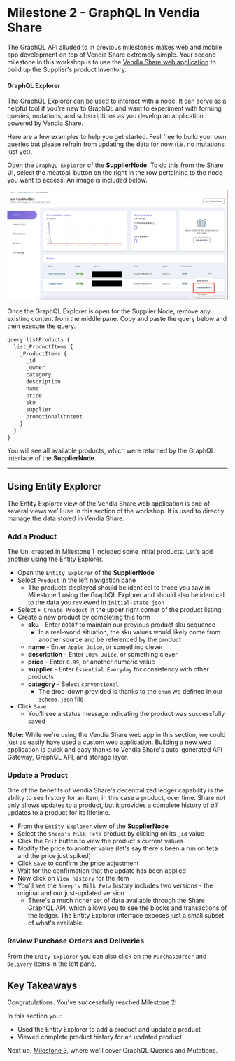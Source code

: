 # Milestone 2 - GraphQL In Vendia Share
The GraphQL API alluded to in previous milestones makes web and mobile app development on top of Vendia Share extremely simple.  Your second milestone in this workshop is to use the [Vendia Share web application](https://share.vendia.net) to build up the Supplier's product inventory.


#### GraphQL Explorer
The GraphQL Explorer can be used to interact with a node.  It can serve as a helpful tool if you're new to GraphQL and want to experiment with forming queries, mutations, and subscriptions as you develop an application powered by Vendia Share.

Here are a few examples to help you get started.  Feel free to build your own queries but please refrain from updating the data for now (i.e. no mutations just yet).

Open the `GraphQL Explorer` of the **SupplierNode**. To do this from the Share UI, select the meatball button on the right in the row pertaining to the node you want to access. An image is included below.

![GraphQL Share View](img/GraphQL_Share_UI.png)

Once the GraphQL Explorer is open for the Supplier Node, remove any existing content from the middle pane.  Copy and paste the query below and then execute the query.

```
query listProducts {
  list_ProductItems {
    _ProductItems {
      _id
      _owner
      category
      description
      name
      price
      sku
      supplier
      promotionalContent
    }
  }
}
```

You will see all available products, which were returned by the GraphQL interface of the **SupplierNode**.

_________________________________
## Using Entity Explorer
The Entity Explorer view of the Vendia Share web application is one of several views we'll use in this section of the workshop.  It is used to directly manage the data stored in Vendia Share.

### Add a Product
The Uni created in Milestone 1 included some initial products.  Let's add another using the Entity Explorer.

* Open the `Entity Explorer` of the **SupplierNode**
* Select `Product` in the left navigation pane
  * The products displayed should be identical to those you saw in Milestone 1 using the GraphQL Explorer and should also be identical to the data you reviewed in `initial-state.json`
* Select `+ Create Product` in the upper right corner of the product listing
* Create a new product by completing this form
  * **sku** - Enter `00007` to maintain our previous product sku sequence
    * In a real-world situation, the sku values would likely come from another source and be referenced by the product
  * **name** - Enter `Apple Juice`, or something clever
  * **description** - Enter `100% Juice`, or something clever
  * **price** - Enter `0.99`, or another numeric value
  * **supplier** - Enter `Essential Everyday` for consistency with other products
  * **category** - Select `conventional`
    * The drop-down provided is thanks to the `enum` we defined in our `schema.json` file
* Click `Save`
  * You'll see a status message indicating the product was successfully saved

**Note:** While we're using the Vendia Share web app in this section, we could just as easily have used a custom web application.  Building a new web application is quick and easy thanks to Vendia Share's auto-generated API Gateway, GraphQL API, and storage layer.

### Update a Product
One of the benefits of Vendia Share's decentralized ledger capability is the ability to see history for an item, in this case a product, over time.  Share not only allows updates to a product, but it provides a complete history of _all_ updates to a product for its lifetime.

* From the `Entity Explorer` view of the **SupplierNode**
* Select the `Sheep's Milk Feta` product by clicking on its `_id` value
* Click the `Edit` button to view the product's current values
* Modify the price to another value (let's say there's been a run on feta and the price just spiked)
* Click `Save` to confirm the price adjustment
* Wait for the confirmation that the update has been applied
* Now click on `View history` for the item
* You'll see the `Sheep's Milk Feta` history includes two versions - the original and our just-updated version
  * There's a much richer set of data available through the Share GraphQL API, which allows you to see the blocks and transactions of the ledger.  The Entity Explorer interface exposes just a small subset of what's available.

### Review Purchase Orders and Deliveries
From the `Enity Explorer` you can also click on the `PurchaseOrder` and `Delivery` items in the left pane. 

## Key Takeaways
Congratulations.  You've successfully reached Milestone 2!

In this section you:

* Used the Entity Explorer to add a product and update a product
* Viewed complete product history for an updated product 

Next up, [Milestone 3](README-Milestone3.md), where we'll cover GraphQL Queries and Mutations.
